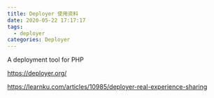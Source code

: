 ```yaml
---
title: Deployer 使用资料
date: 2020-05-22 17:17:17
tags:
  - deployer
categories: Deployer
---
```

A deployment tool for PHP

https://deployer.org/

https://learnku.com/articles/10985/deployer-real-experience-sharing